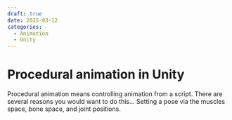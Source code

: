 ```yaml
---
draft: true
date: 2025-03-12
categories:
  - Animation
  - Unity
---
```


# Procedural animation in Unity

Procedural animation means controlling animation from a script. There are several reasons you would want to do this... Setting a pose via the muscles space, bone space, and joint positions.

<!-- more -->
